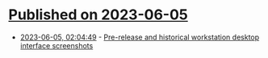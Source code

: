 # [Published on 2023-06-05](index.md)

* [2023-06-05, 02:04:49](https://lobste.rs/s/vpfsqz/pre_release_historical_workstation) - [Pre-release and historical workstation desktop interface screenshots](http://www.typewritten.org/Media/)
